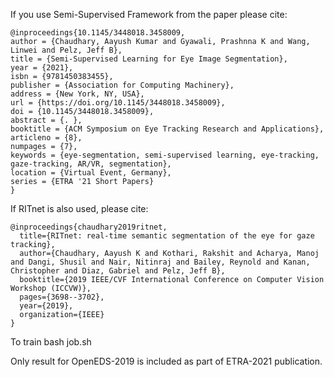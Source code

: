If you use Semi-Supervised Framework from the paper please cite:

```
@inproceedings{10.1145/3448018.3458009,
author = {Chaudhary, Aayush Kumar and Gyawali, Prashnna K and Wang, Linwei and Pelz, Jeff B},
title = {Semi-Supervised Learning for Eye Image Segmentation},
year = {2021},
isbn = {9781450383455},
publisher = {Association for Computing Machinery},
address = {New York, NY, USA},
url = {https://doi.org/10.1145/3448018.3458009},
doi = {10.1145/3448018.3458009},
abstract = {. },
booktitle = {ACM Symposium on Eye Tracking Research and Applications},
articleno = {8},
numpages = {7},
keywords = {eye-segmentation, semi-supervised learning, eye-tracking, gaze-tracking, AR/VR, segmentation},
location = {Virtual Event, Germany},
series = {ETRA '21 Short Papers}
}

```


If RITnet is also used, please cite:
```
@inproceedings{chaudhary2019ritnet,
  title={RITnet: real-time semantic segmentation of the eye for gaze tracking},
  author={Chaudhary, Aayush K and Kothari, Rakshit and Acharya, Manoj and Dangi, Shusil and Nair, Nitinraj and Bailey, Reynold and Kanan, Christopher and Diaz, Gabriel and Pelz, Jeff B},
  booktitle={2019 IEEE/CVF International Conference on Computer Vision Workshop (ICCVW)},
  pages={3698--3702},
  year={2019},
  organization={IEEE}
}

```

To train 
bash job.sh



Only result for OpenEDS-2019 is included as part of ETRA-2021 publication.


